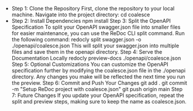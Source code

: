 * Step 1: Clone the Repository
First, clone the repository to your local machine.
Navigate into the project directory: cd coalesce
* Step 2: Install Dependencies
npm install
Step 3: Split the OpenAPI Specification
To split your OpenAPI swagger.json file into smaller files for easier maintenance, you can use the ReDoc CLI split command.
Run the following command:
redocly split swagger.json -o ./openapi/coalesce.json
This will split your swagger.json into multiple files and save them in the openapi directory.
Step 4: Serve the Documentation Locally
redocly preview-docs ./openapi/coalesce.json
Step 5: Optional Customizations
You can customize the OpenAPI specification further by modifying the coalesce.json file in the ./openapi directory. Any changes you make will be reflected the next time you run the preview.
Step 6: Commit and Push Your Changes
git add .
git commit -m "Setup ReDoc project with coalesce.json"
git push origin main
Step 7: Future Changes
If you update your OpenAPI specification, repeat the split and preview steps, making sure to keep the name as coalesce.json.


